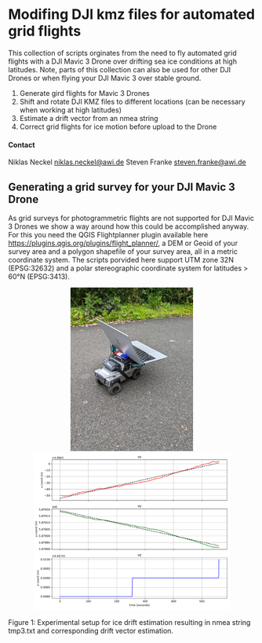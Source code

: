 # Modifing DJI kmz files for automated grid flights

This collection of scripts orginates from the need to fly automated grid flights with a DJI Mavic 3 Drone over drifting sea ice conditions at high latitudes. Note, parts of this collection can also be used for other DJI Drones or when flying your DJI Mavic 3 over stable ground.

1. Generate gird flights for Mavic 3 Drones
2. Shift and rotate DJI KMZ files to different locations (can be necessary when working at high latitudes)
3. Estimate a drift vector from an nmea string
4. Correct grid flights for ice motion before upload to the Drone

#### Contact

Niklas Neckel <niklas.neckel@awi.de>
Steven Franke <steven.franke@awi.de>

## Generating a grid survey for your DJI Mavic 3 Drone

As grid surveys for photogrammetric flights are not supported for DJI Mavic 3 Drones we show a way around how this could be accomplished anyway. For this you need the QGIS Flightplanner plugin available here <https://plugins.qgis.org/plugins/flight_planner/>, a DEM or Geoid of your survey area and a polygon shapefile of your survey area, all in a metric coordinate system. The scripts porvided here support UTM zone 32N (EPSG:32632) and a polar stereographic coordinate system for latitudes > 60°N (EPSG:3413).

<p align="center">
  <img src="drift_car.jpg" width="250" title="hover text">
  <img src="drift_trend.png" width="400" alt="accessibility text">
  <figcaption>Figure 1: Experimental setup for ice drift estimation resulting in nmea string tmp3.txt and corresponding drift vector estimation.</figcaption>
</p>
